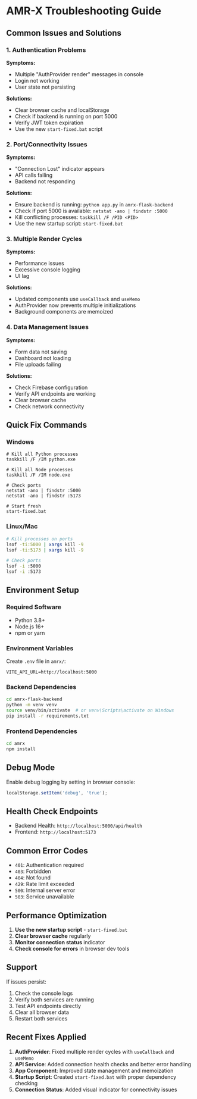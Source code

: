 # AMR-X Troubleshooting Guide

## Common Issues and Solutions

### 1. Authentication Problems

**Symptoms:**
- Multiple "AuthProvider render" messages in console
- Login not working
- User state not persisting

**Solutions:**
- Clear browser cache and localStorage
- Check if backend is running on port 5000
- Verify JWT token expiration
- Use the new `start-fixed.bat` script

### 2. Port/Connectivity Issues

**Symptoms:**
- "Connection Lost" indicator appears
- API calls failing
- Backend not responding

**Solutions:**
- Ensure backend is running: `python app.py` in `amrx-flask-backend`
- Check if port 5000 is available: `netstat -ano | findstr :5000`
- Kill conflicting processes: `taskkill /F /PID <PID>`
- Use the new startup script: `start-fixed.bat`

### 3. Multiple Render Cycles

**Symptoms:**
- Performance issues
- Excessive console logging
- UI lag

**Solutions:**
- Updated components use `useCallback` and `useMemo`
- AuthProvider now prevents multiple initializations
- Background components are memoized

### 4. Data Management Issues

**Symptoms:**
- Form data not saving
- Dashboard not loading
- File uploads failing

**Solutions:**
- Check Firebase configuration
- Verify API endpoints are working
- Clear browser cache
- Check network connectivity

## Quick Fix Commands

### Windows
```batch
# Kill all Python processes
taskkill /F /IM python.exe

# Kill all Node processes
taskkill /F /IM node.exe

# Check ports
netstat -ano | findstr :5000
netstat -ano | findstr :5173

# Start fresh
start-fixed.bat
```

### Linux/Mac
```bash
# Kill processes on ports
lsof -ti:5000 | xargs kill -9
lsof -ti:5173 | xargs kill -9

# Check ports
lsof -i :5000
lsof -i :5173
```

## Environment Setup

### Required Software
- Python 3.8+
- Node.js 16+
- npm or yarn

### Environment Variables
Create `.env` file in `amrx/`:
```
VITE_API_URL=http://localhost:5000
```

### Backend Dependencies
```bash
cd amrx-flask-backend
python -m venv venv
source venv/bin/activate  # or venv\Scripts\activate on Windows
pip install -r requirements.txt
```

### Frontend Dependencies
```bash
cd amrx
npm install
```

## Debug Mode

Enable debug logging by setting in browser console:
```javascript
localStorage.setItem('debug', 'true');
```

## Health Check Endpoints

- Backend Health: `http://localhost:5000/api/health`
- Frontend: `http://localhost:5173`

## Common Error Codes

- `401`: Authentication required
- `403`: Forbidden
- `404`: Not found
- `429`: Rate limit exceeded
- `500`: Internal server error
- `503`: Service unavailable

## Performance Optimization

1. **Use the new startup script** - `start-fixed.bat`
2. **Clear browser cache** regularly
3. **Monitor connection status** indicator
4. **Check console for errors** in browser dev tools

## Support

If issues persist:
1. Check the console logs
2. Verify both services are running
3. Test API endpoints directly
4. Clear all browser data
5. Restart both services

## Recent Fixes Applied

1. **AuthProvider**: Fixed multiple render cycles with `useCallback` and `useMemo`
2. **API Service**: Added connection health checks and better error handling
3. **App Component**: Improved state management and memoization
4. **Startup Script**: Created `start-fixed.bat` with proper dependency checking
5. **Connection Status**: Added visual indicator for connectivity issues 